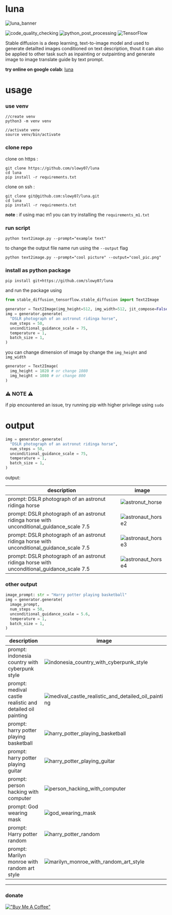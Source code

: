 # luna
![luna_banner](.github/luna_banner.png)

![code_quality_checking](https://img.shields.io/github/workflow/status/slowy07/luna/CodeQL?label=Code%20quality%20check&style=flat-square)
![python_post_processing](https://img.shields.io/github/workflow/status/slowy07/luna/PythonPostPorcessing?label=Python%20Post%20Processing&style=flat-square)
![TensorFlow](https://img.shields.io/badge/TensorFlow-%23FF6F00.svg?style=flat-square&logo=TensorFlow&logoColor=white)


Stable diffusion is a deep learning, text-to-image model and used to generate detailted images
conditioned on text description, thout it can also be applied to other task such as inpainting or outpainting and 
generate image to image translate guide by text prompt.

**try online on google colab**: [luna](https://colab.research.google.com/drive/1IyHaYLCPLRurVs-tJJRLbCcO4kr1xlOi#scrollTo=NxKZSUwTLG-z&uniqifier=1)

# usage
### use venv
```
//create venv
python3 -m venv venv

//activate venv
source venv/bin/activate
```

### clone repo
clone on https :
```
git clone https://github.com/slowy07/luna
cd luna
pip install -r requirements.txt
```

clone on ssh :
```
git clone git@github.com:slowy07/luna.git
cd luna
pip install -r requirements.txt
```

**note** : if using mac m1 you can try installing the ``requirements_m1.txt``

### run script
```
python text2image.py --prompt="example text"
```
to change the output file name run using the `--output` flag
```
python text2image.py --prompt="cool picture" --output="cool_pic.png"
```


###  install as python package
```
pip install git+https://github.com/slowy07/luna
```
and run the package using
```python
from stable_diffusion_tensorflow.stable_diffusion import Text2Image

generator = Text2Image(img_height=512, img_width=512, jit_compose=False)
img = generator.generate(
  "DSLR photograph of an astronut ridinga horse",
  num_steps = 50,
  unconditional_guidance_scale = 75,
  temperature = 1,
  batch_size = 1,
)
```

you can change dimension of image by change the ``img_height`` and ``img_width``

```python
generator = Text2Image(
  img_height = 1020 # or change 1080
  img_height = 1080 # or change 800
)
```

### ⚠️ NOTE ⚠️
if pip encountered an issue, try running pip with higher privilege using `sudo`

# output

```python
img = generator.generate(
  "DSLR photograph of an astronut ridinga horse",
  num_steps = 50,
  unconditional_guidance_scale = 75,
  temperature = 1,
  batch_size = 1,
)
```
output:

| description | image |
| ------ | ----- |
| prompt: DSLR photograph of an astronut ridinga horse | ![astronut_horse](.github/result_output/astronaut_horse.png) |
| prompt: DSLR photograph of an astronut ridinga horse with unconditional_guidance_scale 7.5 | ![astronaut_horse2](.github/result_output/astronaut_horse2.png) |
| prompt: DSLR photograph of an astronut ridinga horse with unconditional_guidance_scale 7.5 | ![astronaut_horse3](.github/result_output/astronaut_horse3.png) |
| prompt: DSLR photograph of an astronut ridinga horse with unconditional_guidance_scale 7.5 | ![astronaut_horse4](.github/result_output/astronaut_horse4.png) |

###  other output

```python
image_prompt: str = "Harry potter playing basketball"
img = generator.generate(
  image_prompt,
  num_steps = 50,
  unconditional_guidance_scale = 5.6,
  temperature = 1,
  batch_size = 1,
)
```

| description | image |
| ------ | ----- |
| prompt: indonesia country with cyberpunk style | ![indonesia_country_with_cyberpunk_style](.github/result_output/indonesia_country_with_cyberpunk_style.png) |
| prompt: medival castle realistic and detailed oil painting | ![medival_castle_realistic_and_detailed_oil_painting](.github/result_output/medival_castle_realistic_and_detailed_oil_painting.png) |
| prompt: harry potter playing basketball | ![harry_potter_playing_basketball](.github/result_output/harry_potter_playing_basket.png) |
| prompt: harry potter playing guitar     | ![harry_potter_playing_guitar](.github/result_output/harry_potter_playing_guitar.png)     |
| prompt: person hacking with computer    | ![person_hacking_with_computer](.github/result_output/person_hacking_with_computer.png) |
| prompt: God wearing mask | ![god_wearing_mask](.github/result_output/god_wearing_mask.png) |
| prompt: Harry potter random | ![harry_potter_random](.github/result_output/harry_potter_random.png) |
| prompt: Marilyn monroe with random  art style | ![marilyn_monroe_with_random_art_style](.github/result_output/marilyn_monroe_with_random_art_style.png) |

---

### donate

[!["Buy Me A Coffee"](https://www.buymeacoffee.com/assets/img/custom_images/orange_img.png)](https://www.buymeacoffee.com/arfyslowy)

